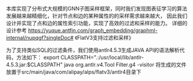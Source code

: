 本库实现了分布式大规模的GNN子图采样框架，同时我们发现图表征学习的算法发展越来越精细化，针对节点和边的某种属性的的采样需求越来越大，
因此我们设计并实现了点和边的属性索引功能，实现了高效的过滤和采样的能力。
详细的设计参考 https://yuque.antfin.com/graph_embedding/graphml-internal/nupqgf?singleDoc# 《FlatV3支持过滤和采样》

为了支持类似SQL的过滤条件，我们使用antlr4.5.3生成JAVA API的语法解析代码，方法如下：
export CLASSPATH=".:/usr/local/lib/antlr-4.5.3.jar:$CLASSPATH"
java org.antlr.v4.Tool Filter.g4 -visitor
将生成的文件放置于src/main/java/com/alipay/alps/flatv3/antlr4目录下